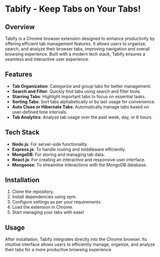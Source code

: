 # Tabify - Keep Tabs on Your Tabs!

## Overview
Tabify is a Chrome browser extension designed to enhance productivity by offering efficient tab management features. It allows users to organize, search, and analyze their browser tabs, improving navigation and overall browsing experience. Built with a modern tech stack, Tabify ensures a seamless and interactive user experience.

## Features
- **Tab Organization**: Categorize and group tabs for better management.
- **Search and Filter**: Quickly find tabs using search and filter tools.
- **Starring Tabs**: Highlight important tabs to focus on essential tasks.
- **Sorting Tabs**: Sort tabs alphabetically or by last usage for convenience.
- **Auto Close or Hibernate Tabs**: Automatically manage tabs based on user-defined time intervals.
- **Tab Analytics**: Analyze tab usage over the past week, day, or 6 hours.

## Tech Stack
- **Node.js**: For server-side functionality.
- **Express.js**: To handle routing and middleware efficiently.
- **MongoDB**: For storing and managing tab data.
- **React.js**: For creating an interactive and responsive user interface.
- **Mongoose**: To streamline interactions with the MongoDB database.

## Installation
1. Clone the repository.
2. Install dependencies using npm.
3. Configure settings as per your requirements.
4. Load the extension in Chrome.
5. Start managing your tabs with ease!

## Usage
After installation, Tabify integrates directly into the Chrome browser. Its intuitive interface allows users to efficiently manage, organize, and analyze their tabs for a more productive browsing experience.
